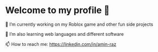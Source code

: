 # Welcome to my profile 👋

🔭 I’m currently working on my Roblox game and other fun side projects

🌱 I’m also learning web languages and different software

📫 How to reach me: https://linkedin.com/in/amin-raz
<!--

Here are some ideas to get you started:

- 👯 I’m looking to collaborate on ...
- 🤔 I’m looking for help with ...
- 💬 Ask me about ...
- 📫 How to reach me: ...
- 😄 Pronouns: ...
- ⚡ Fun fact: ...
-->
